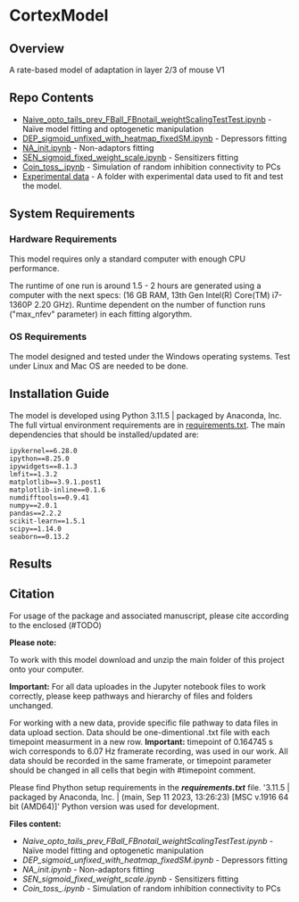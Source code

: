# CortexModel

## Overview
A rate-based model of adaptation in layer 2/3 of mouse V1

## Repo Contents

  - [Naive_opto_tails_prev_FBall_FBnotail_weightScalingTestTest.ipynb](./Naive_opto_tails_prev_FBall_FBnotail_weightScalingTestTest.ipynb) - Naїve model fitting and optogenetic manipulation
  - [DEP_sigmoid_unfixed_with_heatmap_fixedSM.ipynb](./DEP_sigmoid_unfixed_with_heatmap_fixedSM.ipynb) - Depressors fitting
  - [NA_init.ipynb](./NA_init.ipynb) - Non-adaptors fitting
  - [SEN_sigmoid_fixed_weight_scale.ipynb](./SEN_sigmoid_fixed_weight_scale.ipynb) - Sensitizers fitting
  - [Coin_toss_.ipynb](./Coin_toss_.ipynb) - Simulation of random inhibition connectivity to PCs
  - [Experimental data](./Experimental_data/Updated_again) - A folder with experimental data used to fit and test the model.

## System Requirements

### Hardware Requirements
This model requires only a standard computer with enough CPU performance. 

The runtime of one run is around 1.5 - 2 hours are generated using a computer with the next specs: (16 GB RAM, 13th Gen Intel(R) Core(TM) i7-1360P   2.20 GHz).
Runtime dependent on the number of function runs ("max_nfev" parameter) in each fitting algorythm.
### OS Requirements
The model designed and tested under the Windows operating systems. Test under Linux and Mac OS are needed to be done.

## Installation Guide
The model is developed using Python 3.11.5 | packaged by Anaconda, Inc. 
The full virtual environment requirements are in [requirements.txt](./requirements.txt).
The main dependencies that should be installed/updated are:
```
ipykernel==6.28.0
ipython==8.25.0
ipywidgets==8.1.3
lmfit==1.3.2
matplotlib==3.9.1.post1
matplotlib-inline==0.1.6
numdifftools==0.9.41
numpy==2.0.1
pandas==2.2.2
scikit-learn==1.5.1
scipy==1.14.0
seaborn==0.13.2

```
## Results

## Citation

For usage of the package and associated manuscript, please cite according to the enclosed (#TODO)


<b>Please note:</b>
<p>To work with this model download and unzip the main folder of this project onto your computer.</p>
<p><b>Important:</b> For all data uploades in the Jupyter notebook files to work correctly, please keep pathways and hierarchy of files and folders unchanged.</p>
<p>For working with a new data, provide specific file pathway to data files in data upload section. Data should be one-dimentional .txt file with each timepoint measurment in a new row. <b>Important:</b> timepoint of 0.164745 s wich corresponds to 6.07 Hz framerate recording, was used in our work. All data should be recorded in the same framerate, or timepoint parameter should be changed in all cells that begin with #timepoint comment.</p>

<p>Please find Phython setup requirements in the <i><b>requirements.txt</b></i> file. '3.11.5 | packaged by Anaconda, Inc. | (main, Sep 11 2023, 13:26:23) [MSC v.1916 64 bit (AMD64)]' Python version was used for development.</p>
<p></p>
<p><b>Files content:</b></p>
<ul>
  <li><i>Naive_opto_tails_prev_FBall_FBnotail_weightScalingTestTest.ipynb</i> - Naїve model fitting and optogenetic manipulation</li>
  <li><i>DEP_sigmoid_unfixed_with_heatmap_fixedSM.ipynb</i> - Depressors fitting</li>
  <li><i>NA_init.ipynb</i> - Non-adaptors fitting</li>
  <li><i>SEN_sigmoid_fixed_weight_scale.ipynb</i> - Sensitizers fitting</li>
  <li><i>Coin_toss_.ipynb</i> - Simulation of random inhibition connectivity to PCs</li>
</ul>
